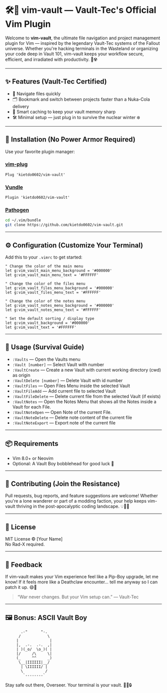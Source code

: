 # 🛠️🔐 vim-vault — Vault-Tec's Official Vim Plugin

Welcome to **vim-vault**, the ultimate file navigation and project management plugin for Vim — inspired by the legendary Vault-Tec systems of the Fallout universe. Whether you're hacking terminals in the Wasteland or organizing your code deep in Vault 101, vim-vault keeps your workflow secure, efficient, and irradiated with productivity. 💾☢️

---

## ✨ Features (Vault-Tec Certified)

- 📂 Navigate files quickly
- 🗂️ Bookmark and switch between projects faster than a Nuka-Cola delivery  
- 🧠 Smart caching to keep your vault memory sharp  
- 🛠️ Minimal setup — just plug in to survive the nuclear winter ❄️

---

## 🚀 Installation (No Power Armor Required)

Use your favorite plugin manager:

### [vim-plug](https://github.com/junegunn/vim-plug)

```vim
Plug 'kietdo0602/vim-vault'
```

### [Vundle](https://github.com/VundleVim/Vundle.vim)

```vim
Plugin 'kietdo0602/vim-vault'
```

### [Pathogen](https://github.com/tpope/vim-pathogen)

```bash
cd ~/.vim/bundle
git clone https://github.com/kietdo0602/vim-vault.git
```

---

## ⚙️ Configuration (Customize Your Terminal)

Add this to your `.vimrc` to get started:

```vim
" Change the color of the main menu
let g:vim_vault_main_menu_background = '#000000'
let g:vim_vault_main_menu_text = '#FFFFFF'

" Change the color of the files menu
let g:vim_vault_files_menu_background = '#000000'
let g:vim_vault_files_menu_text = '#FFFFFF'

" Change the color of the notes menu
let g:vim_vault_notes_menu_background = '#000000'
let g:vim_vault_notes_menu_text = '#FFFFFF'

" Set the default sorting / display type
let g:vim_vault_background = '#000000'
let g:vim_vault_text = '#FFFFFF'
```

---

## 🧭 Usage (Survival Guide)

- `:Vaults` — Open the Vaults menu  
- `:Vault [number]` — Select Vault with number
- `:VaultCreate` — Create a new Vault with current working directory (cwd) as origin
- `:VaultDelete [number]` — Delete Vault with id number
- `:VaultFiles` — Open Files Menu inside the selected Vault
- `:VaultFileAdd` — Add current file to selected Vault
- `:VaultFileDelete` — Delete current file from the selected Vault (if exists)
- `:VaultNotes` — Open the Notes Menu that shows all the Notes inside a Vault for each File.
- `:VaultNoteOpen` — Open Note of the current File.
- `:VaultNoteDelete` — Delete note content of the current file
- `:VaultNoteExport` — Export note of the current file

---

## 📦 Requirements

- Vim 8.0+ or Neovim  
- Optional: A Vault Boy bobblehead for good luck 🤖

---

## 🙌 Contributing (Join the Resistance)

Pull requests, bug reports, and feature suggestions are welcome! Whether you're a lone wanderer or part of a modding faction, your help keeps vim-vault thriving in the post-apocalyptic coding landscape. 💡🧑‍🔧

---

## 📄 License

MIT License © [Your Name]  
No Rad-X required.

---

## 💬 Feedback

If vim-vault makes your Vim experience feel like a Pip-Boy upgrade, let me know! If it feels more like a Deathclaw encounter… tell me anyway so I can patch it up. 😄🦎

> “War never changes. But your Vim setup can.” — Vault-Tec

---

## 🖼️ Bonus: ASCII Vault Boy

```
       .-"      "-.
      /            \
     |              |
     |,  .-.  .-.  ,|
     | )(_o/  \o_)( |
     |/     /\     \|
     (_     ^^     _)
      \__|IIIIII|__/
       | \IIIIII/ |
       \          /
        `--------`
```

Stay safe out there, Overseer. Your terminal is your vault. 🧑‍💻🔒

